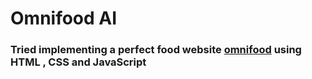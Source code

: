 # Omnifood AI
### Tried implementing a perfect food website [omnifood](www.omnifood.dev) using HTML , CSS and JavaScript
